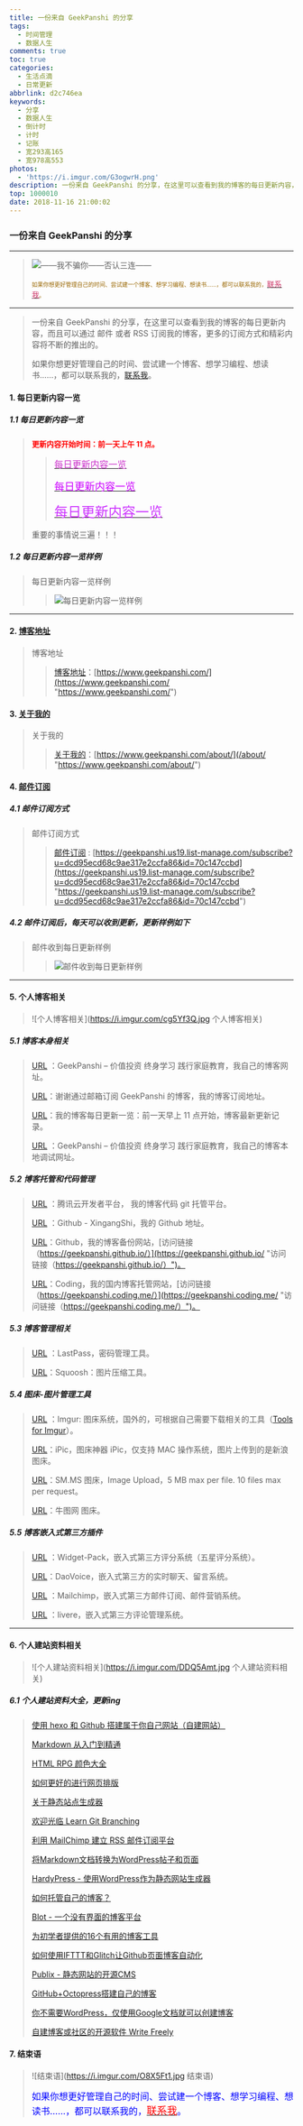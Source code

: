 ```yaml
---
title: 一份来自 GeekPanshi 的分享
tags:
  - 时间管理
  - 数据人生
comments: true
toc: true
categories:
  - 生活点滴
  - 日常更新
abbrlink: d2c746ea
keywords:
  - 分享
  - 数据人生
  - 倒计时
  - 计时
  - 记账
  - 宽293高165
  - 宽978高553
photos:
  - 'https://i.imgur.com/G3ogwrH.png'
description: 一份来自 GeekPanshi 的分享，在这里可以查看到我的博客的每日更新内容，而且可以通过 邮件 或者 RSS 订阅我的博客，更多的订阅方式和精彩内容将不断的推出的。如果你想更好管理自己的时间、尝试建一个博客、想学习编程、想读书……，都可以联系我的。
top: 1000010
date: 2018-11-16 21:00:02
---
```

<script type="text/javascript" src="/js/src/bai.js"></script>

### 一份来自 GeekPanshi 的分享
------
> ![——我不骗你——否认三连——](https://i.imgur.com/Aj8Ox3W.png "——我不骗你——否认三连——")
>
> <font color="#996600" size=1>如果你想更好管理自己的时间、尝试建一个博客、想学习编程、想读书……，都可以联系我的，[<font color="#CC3366" size=2>联系我</font>](/about/ "联系我")。</font>

------
> 一份来自 GeekPanshi 的分享，在这里可以查看到我的博客的每日更新内容，而且可以通过 邮件 或者 RSS 订阅我的博客，更多的订阅方式和精彩内容将不断的推出的。
>
> 如果你想更好管理自己的时间、尝试建一个博客、想学习编程、想读书……，都可以联系我的，[联系我](/about/)。

#### 1. 每日更新内容一览

##### 1.1 每日更新内容一览

> <font color="red" size=2.5> **更新内容开始时间：前一天上午 11 点。**</font>
>
>> [<font color="#CC33CC" size=3>每日更新内容一览</font>](https://us19.campaign-archive.com/?u=dcd95ecd68c9ae317e2ccfa86&id=ae15aac214)
>>
>> [<font color="#CC00FF" size=4>每日更新内容一览</font>](https://us19.campaign-archive.com/?u=dcd95ecd68c9ae317e2ccfa86&id=ae15aac214)
>>
>> [<font color="#CC33FF" size=5>每日更新内容一览</font>](https://us19.campaign-archive.com/?u=dcd95ecd68c9ae317e2ccfa86&id=ae15aac214)
>
> 重要的事情说三遍！！！


##### 1.2 每日更新内容一览样例
> 每日更新内容一览样例
>> ![每日更新内容一览样例](https://i.imgur.com/gnvjl3d.jpg "每日更新内容一览样例")

------

#### 2. [博客地址](https://www.geekpanshi.com/ "博客地址")
> 博客地址
>
>> [博客地址](https://www.geekpanshi.com/ "博客地址")：[https://www.geekpanshi.com/](https://www.geekpanshi.com/ "https://www.geekpanshi.com/")

#### 3. [关于我的](/about/ "关于我的")
> 关于我的
>
>> [关于我的](/about/ "关于我的")：[https://www.geekpanshi.com/about/](/about/ "https://www.geekpanshi.com/about/")

#### 4. [邮件订阅](https://geekpanshi.us19.list-manage.com/subscribe?u=dcd95ecd68c9ae317e2ccfa86&id=70c147ccbd)
##### 4.1 邮件订阅方式
> 邮件订阅方式
>
>> [邮件订阅](https://geekpanshi.us19.list-manage.com/subscribe?u=dcd95ecd68c9ae317e2ccfa86&id=70c147ccbd) : [https://geekpanshi.us19.list-manage.com/subscribe?u=dcd95ecd68c9ae317e2ccfa86&id=70c147ccbd](https://geekpanshi.us19.list-manage.com/subscribe?u=dcd95ecd68c9ae317e2ccfa86&id=70c147ccbd "https://geekpanshi.us19.list-manage.com/subscribe?u=dcd95ecd68c9ae317e2ccfa86&id=70c147ccbd")

##### 4.2 邮件订阅后，每天可以收到更新，更新样例如下
> 邮件收到每日更新样例
>
>> ![邮件收到每日更新样例](https://i.imgur.com/bl9XvIz.jpg "邮件收到每日更新样例")

------
#### 5. 个人博客相关
> ![个人博客相关](https://i.imgur.com/cg5Yf3Q.jpg 个人博客相关)

##### 5.1 博客本身相关
> [URL](https://www.geekpanshi.com/) ：GeekPanshi – 价值投资 终身学习 践行家庭教育，我自己的博客网址。
>
> [URL](https://geekpanshi.us19.list-manage.com/subscribe?u=dcd95ecd68c9ae317e2ccfa86&id=70c147ccbd)：谢谢通过邮箱订阅 GeekPanshi 的博客，我的博客订阅地址。
>
> [URL](https://us19.campaign-archive.com/?u=dcd95ecd68c9ae317e2ccfa86&id=ae15aac214)：我的博客每日更新一览：前一天早上 11 点开始，博客最新更新记录。
>
> [URL](http://localhost:4000/) ：GeekPanshi – 价值投资 终身学习 践行家庭教育，我自己的博客本地调试网址。

##### 5.2 博客托管和代码管理
> [URL](https://dev.tencent.com/user?from=coding) ：腾讯云开发者平台， 我的博客代码 git 托管平台。
>
> [URL](https://github.com/XingangShi) ：Github - XingangShi，我的 Github 地址。
>
> [URL](https://geekpanshi.github.io/)：Github，我的博客备份网站，[访问链接（https://geekpanshi.github.io/）](https://geekpanshi.github.io/ "访问链接（https://geekpanshi.github.io/）")。
>
> [URL](https://coding.net/)：Coding，我的国内博客托管网站，[访问链接（https://geekpanshi.coding.me/）](https://geekpanshi.coding.me/ "访问链接（https://geekpanshi.coding.me/）")。

##### 5.3 博客管理相关
> [URL](https://lastpass.com/?&ac=1&lpnorefresh=1&fromwebsite=1&newvault=1&nk=1) ：LastPass，密码管理工具。
>
> [URL](https://squoosh.app/)：Squoosh：图片压缩工具。


##### 5.4 图床-图片管理工具
> [URL](https://imgur.com/) ：Imgur: 图床系统，国外的，可根据自己需要下载相关的工具（[Tools for Imgur](https://help.imgur.com/hc/en-us/articles/209592766 "Tools for Imgur")）。
>
> [URL](https://toolinbox.net/iPic/)：iPic，图床神器 iPic，仅支持 MAC 操作系统，图片上传到的是新浪图床。
>
> [URL](https://sm.ms/)：SM.MS 图床，Image Upload，5 MB max per file. 10 files max per request。
>
> [URL](https://www.niupic.com/)：牛图网 图床。

##### 5.5 博客嵌入式第三方插件
> [URL](https://widgetpack.com/admin#/site/14580/menu/rating/submenu/setting) ：Widget-Pack，嵌入式第三方评分系统（五星评分系统）。
>
> [URL](http://dashboard.daovoice.io/app/608c4e4a/settings/appearance)：DaoVoice，嵌入式第三方的实时聊天、留言系统。
>
> [URL](https://us19.admin.mailchimp.com/lists/) ：Mailchimp，嵌入式第三方邮件订阅、邮件营销系统。
>
> [URL](https://www.livere.com/insight/config) ：livere，嵌入式第三方评论管理系统。

------

#### 6. 个人建站资料相关
> ![个人建站资料相关](https://i.imgur.com/DDQ5Amt.jpg 个人建站资料相关)

##### 6.1 个人建站资料大全，更新ing
> [使用 hexo 和 Github 搭建属于你自己网站（自建网站）](/archives/60977ef3.html "使用 hexo 和 Github 搭建属于你自己网站（自建网站）")
>
> [Markdown 从入门到精通](/archives/e0c74487.html "Markdown 从入门到精通")
>
> [HTML RPG 颜色大全](/archives/50d24f48.html "HTML RPG 颜色大全")
>
> [如何更好的进行网页排版](https://betterwebtype.com/rhythm-in-web-typography "如何更好的进行网页排版")
>
> [关于静态站点生成器](https://fvsch.com/static-site-generators/ "关于静态站点生成器")
>
> [欢迎光临 Learn Git Branching](https://learngitbranching.js.org/ "欢迎光临 Learn Git Branching")
>
> [利用 MailChimp 建立 RSS 邮件订阅平台](https://wzfou.com/mailchimp/ "利用 MailChimp 建立 RSS 邮件订阅平台")
>
> [将Markdown文档转换为WordPress帖子和页面](https://scribewp.com/ "将Markdown文档转换为WordPress帖子和页面")
>
> [HardyPress - 使用WordPress作为静态网站生成器](https://www.hardypress.com/ "HardyPress - 使用WordPress作为静态网站生成器")
>
> [如何托管自己的博客？](https://antonherzog.com/how-to-host-your-own-blog/ "如何托管自己的博客？")
>
> [Blot - 一个没有界面的博客平台](https://blot.im/ "Blot - 一个没有界面的博客平台")
>
> [为初学者提供的16个有用的博客工具](https://thecyberlifestyle.com/blogging-tools-for-beginners/ "为初学者提供的16个有用的博客工具")
>
> [如何使用IFTTT和Glitch让Github页面博客自动化](https://webrender.net/2017/11/23/automate-github-pages-ifttt-glitch.html "如何使用IFTTT和Glitch让Github页面博客自动化")
>
> [Publix - 静态网站的开源CMS](https://getpublii.com/ "Publix - 静态网站的开源CMS")
>
> [GitHub+Octopress搭建自己的博客](https://www.jianshu.com/p/37a6a63c21da "GitHub+Octopress搭建自己的博客")
>
> [你不需要WordPress，仅使用Google文档就可以创建博客](https://www.youdontneedwp.com/ "你不需要WordPress，仅使用Google文档就可以创建博客")
>
> [自建博客或社区的开源软件 Write Freely](https://writefreely.org/ "自建博客或社区的开源软件 Write Freely")

#### 7. 结束语
> ![结束语](https://i.imgur.com/O8X5Ft1.jpg 结束语)
>
> <font color="#0000FF" size=3>如果你想更好管理自己的时间、尝试建一个博客、想学习编程、想读书……，都可以联系我的，[<font color="red" size=4>联系我</font>](/about/ "联系我")。</font>
